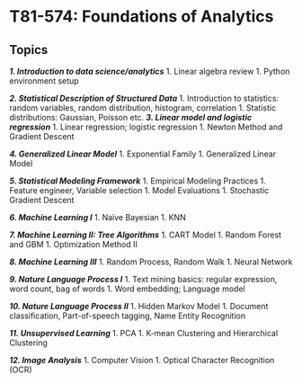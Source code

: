 # T81-574: Foundations of Analytics

## Topics
***1. Introduction to data science/analytics***
    1. Linear algebra review
    1. Python environment setup

***2. Statistical Description of Structured Data***
    1. Introduction to statistics: random variables, random distribution, histogram, correlation
    1. Statistic distributions: Gaussian, Poisson etc.
***3. Linear model and logistic regression***
    1. Linear regression; logistic regression
    1. Newton Method and Gradient Descent

***4. Generalized Linear Model***
    1. Exponential Family 
    1. Generalized Linear Model

***5. Statistical Modeling Framework***
    1. Empirical Modeling Practices 
    1. Feature engineer, Variable selection
    1. Model Evaluations
    1. Stochastic Gradient Descent

***6. Machine Learning I***
    1. Naïve Bayesian
    1. KNN

***7. Machine Learning II: Tree Algorithms***
    1. CART Model
    1. Random Forest and GBM
    1. Optimization Method II

***8. Machine Learning III***
    1. Random Process, Random Walk 
    1. Neural Network

***9. Nature Language Process I***
    1. Text mining basics: regular expression, word count, bag of words
    1. Word embedding; Language model

***10. Nature Language Process II***
    1. Hidden Markov Model
    1. Document classification, Part-of-speech tagging, Name Entity Recognition

***11. Unsupervised Learning***
    1. PCA
    1. K-mean Clustering and Hierarchical Clustering

***12. Image Analysis***
    1. Computer Vision
    1. Optical Character Recognition (OCR)

